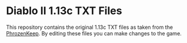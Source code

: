 # Diablo II 1.13c TXT Files

This repository contains the original 1.13c TXT files as taken from the [PhrozenKeep](https://d2mods.info/forum/viewtopic.php?t=56033).  By editing these files you can make changes to the game.